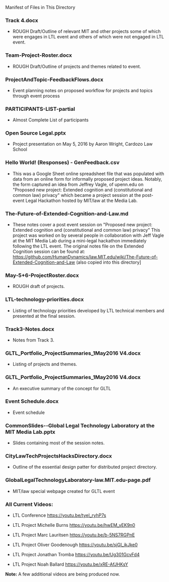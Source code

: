 Manifest of Files in This Directory 

### Track 4.docx
* ROUGH Draft/Outline of relevant MIT and other projects some of which were engages in LTL event and others of which were not engaged in LTL event. 

### Team-Project-Roster.docx
* ROUGH Draft/Outline of projects and themes related to event.  

### ProjectAndTopic-FeedbackFlows.docx
* Event planning notes on proposed workflow for projects and topics through event process

### PARTICIPANTS-LIST-partial
* Almost Complete List of participants 

### Open Source Legal.pptx
* Project presentation on May 5, 2016 by Aaron Wright, Cardozo Law School

### Hello World! (Responses) - GenFeedback.csv
* This was a Google Sheet online spreadsheet file that was populated with data from an online form for informally proposed project ideas.  Notably, the form captured an idea from Jeffrey Vagle, of upenn.edu on "Proposed new project: Extended cognition and (constitutional and common law) privacy" which became a project session at the post-event Legal Hackathon hosted by MIT/law at the Media Lab.

### The-Future-of-Extended-Cognition-and-Law.md
* These notes cover a post event session on "Proposed new project: Extended cognition and (constitutional and common law) privacy" This project was worked on by several people in collaboration with Jeff Vagle at the MIT Media Lab during a mini-legal hackathon immediately following the LTL event. The original notes file on the Extended Cognition session can be found at: https://github.com/HumanDynamics/law.MIT.edu/wiki/The-Future-of-Extended-Cognition-and-Law (also copied into this directory]

### May-5+6-ProjectRoster.docx
* ROUGH draft of projects. 

### LTL-technology-priorities.docx
* Listing of technology priorities developed by LTL technical members and presented at the final session. 

### Track3-Notes.docx
* Notes from Track 3.  

### GLTL_Portfolio_ProjectSummaries_1May2016 V4.docx
* Listing of projects and themes.

### GLTL_Portfolio_ProjectSummaries_1May2016 V4.docx
* An executive summary of the concept for GLTL

### Event Schedule.docx
* Event schedule

### CommonSlides--Global Legal Technology Laboratory at the MIT Media Lab.pptx
* Slides containing most of the session notes.

### CityLawTechProjectsHacksDirectory.docx
* Outline of the essential design patter for distributed project directory.

### GlobalLegalTechnologyLaboratory-law.MIT.edu-page.pdf
* MIT/law special webpage created for GLTL event

### All Current Videos:

* LTL Conference
https://youtu.be/tyeI_ryhP7s

* LTL Project Michelle Burns
https://youtu.be/hwEM_vEK9n0

* LTL Project Marc Lauritsen
https://youtu.be/b-5NS7RGPnE

* LTL Project Oliver Goodenough
https://youtu.be/sjGI_ikJke0

* LTL Project Jonathan Tromba
https://youtu.be/Ug301GcvFd4

* LTL Project Noah Ballard
https://youtu.be/xRE-AfJHKsY

**Note:** A few additional videos are being produced now.
